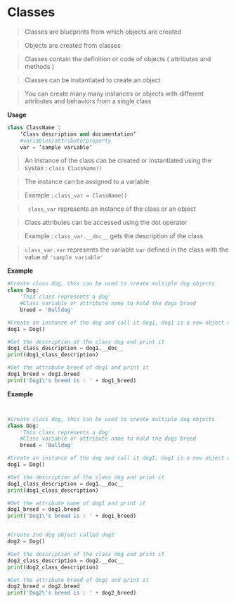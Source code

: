 # Classes

> Classes are blueprints from which objects are created

> Objects are created from classes

> Classes contain the definition or code of objects ( attributes and methods )

> Classes can be instantiated to create an object

> You can create many many instances or objects with different attributes and behaviors from a single class

**Usage**
```python
class ClassName :
    ‘Class description and documentation’
    #variables/attribute/property
    var = ‘sample variable’

```
> An instance of the class can be created or instantiated using the systax : ``` class ClassName() ```

> The instance can be assigned to a variable

> Example : ``` class_var = ClassName() ```

> ``` class_var``` represents an instance of the class or an object

> Class attributes can be accessed using the dot operator

> Example : ``` class_var.__doc__ ``` gets the description of the class

> ``` class_var.var ``` represents the variable ``` var ``` defined in the class with the value of ``` 'sample variable' ```

**Example**
```python
#Create class dog, this can be used to create multiple dog objects
class Dog:
    'This class represents a dog'
    #Class variable or attribute name to hold the dogs breed
    breed = 'Bulldog'

#Create an instance of the dog and call it dog1, dog1 is a new object created from the dog class
dog1 = Dog()

#Get the description of the class dog and print it
dog1_class_description = dog1.__doc__
print(dog1_class_description)

#Get the attribute breed of dog1 and print it
dog1_breed = dog1.breed
print('Dog1\'s breed is : ' + dog1_breed)

```

**Example**

```Python


#Create class dog, this can be used to create multiple dog objects
class Dog:
    'This class represents a dog'
    #Class variable or attribute name to hold the dogs breed
    breed = 'Bulldog'

#Create an instance of the dog and call it dog1, dog1 is a new object created from the dog class
dog1 = Dog()

#Get the description of the class dog and print it
dog1_class_description = dog1.__doc__
print(dog1_class_description)

#Get the attribute name of dog1 and print it
dog1_breed = dog1.breed
print('Dog1\'s breed is : ' + dog1_breed)


#Create 2nd dog object called dog2
dog2 = Dog()

#Get the description of the class dog and print it
dog2_class_description = dog2.__doc__
print(dog2_class_description)

#Get the attribute breed of dog2 and print it
dog2_breed = dog2.breed
print('Dog2\'s breed is : ' + dog2_breed)

```
